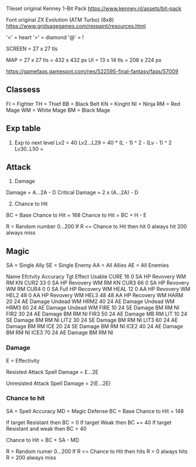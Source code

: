
Tileset original
  Kenney 1-Bit Pack
  https://www.kenney.nl/assets/bit-pack

Font original
  ZX Evolution (ATM Turbo) (8x8)
  https://www.gridsagegames.com/rexpaint/resources.html

  '<' = heart
  '>' = diamond
  '@' = !

SCREEN = 27 x 27 tls

MAP = 27 x 27 tls = 432 x 432 px
UI = 13 x 14 tls = 208 x 224 px


https://gamefaqs.gamespot.com/nes/522595-final-fantasy/faqs/57009

## Classess

FI = Fighter
TH = Thief
BB = Black Belt
KN = Kinght
NI = Ninja
RM = Red Mage
WM = White Mage
BM = Black Mage

## Exp table

1. Exp to next level
  Lv2 = 40
  Lv2...L29 = 40 * (L - 1) ^ 2 - (Lv - 1) ^ 2
  Lv30..L50 = 

## Attack

1. Damage

Damage = A...2A - D
Critical Damage = 2 x (A...2A) - D

2. Chance to Hit

  BC = Base Chance to Hit = 168
  Chance to Hit = BC + H - E
  
  R = Random number 0...200
  If R <= Chance to Hit then hit
  0 always hit
  200 always miss

## Magic

SA = Single Ally
SE = Single Enemy
AA = All Allies
AE = All Enemies

Name  Efctvity  Accuracy  Tgt Effect            Usable
CURE  16        0         SA  HP Revovery       WM RM KN
CUR2  33        0         SA  HP Revovery       WM RM KN
CUR3  66        0         SA  HP Revovery       WM RM
CUR4  0         0         SA  Full HP Recovery  WM
HEAL  12        0         AA  HP Revovery       WM
HEL2  48        0         AA  HP Revovery       WM
HEL3  48        48        AA  HP Recovery       WM
HARM  20        24        AE  Damage Undead     WM
HRM2  40        24        AE  Damage Undead     WM
HRM3  60        24        AE  Damage Undead     WM
FIRE  10        24        SE  Damage            BM RM NI
FIR2  30        24        AE  Damage            BM RM NI
FIR3  50        24        AE  Damage            MB RM
LIT   10        24        SE  Damage            BM RM NI
LIT2  30        24        SE  Damage            BM RM NI
LIT3  60        24        AE  Damage            BM RM
ICE   20        24        SE  Damage            BM RM NI
ICE2  40        24        AE  Damage            BM RM NI
ICE3  70        24        AE  Damage            BM RM NI

### Damage

E = Effectivity

Resisted Attack Spell
Damage = E...2E

Unresisted Attack Spell
Damage = 2(E...2E)

### Chance to hit

SA = Spell Accuracy
MD = Magic Defense
BC = Base Chance to Hit = 148

If target Resistant then BC = 0
If target Weak then BC += 40
If target Resistant and weak then BC = 40

Chance to Hit = BC + SA - MD

R = Random numer 0...200
If R <= Chance to Hit then hits
R = 0 always hits
R = 200 always miss





